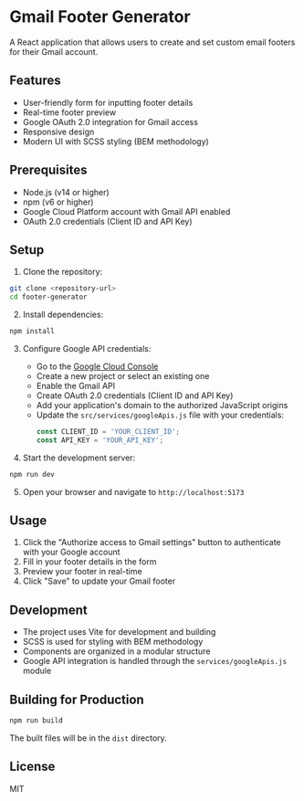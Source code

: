 # Gmail Footer Generator

A React application that allows users to create and set custom email footers for their Gmail account.

## Features

- User-friendly form for inputting footer details
- Real-time footer preview
- Google OAuth 2.0 integration for Gmail access
- Responsive design
- Modern UI with SCSS styling (BEM methodology)

## Prerequisites

- Node.js (v14 or higher)
- npm (v6 or higher)
- Google Cloud Platform account with Gmail API enabled
- OAuth 2.0 credentials (Client ID and API Key)

## Setup

1. Clone the repository:
```bash
git clone <repository-url>
cd footer-generator
```

2. Install dependencies:
```bash
npm install
```

3. Configure Google API credentials:
   - Go to the [Google Cloud Console](https://console.cloud.google.com)
   - Create a new project or select an existing one
   - Enable the Gmail API
   - Create OAuth 2.0 credentials (Client ID and API Key)
   - Add your application's domain to the authorized JavaScript origins
   - Update the `src/services/googleApis.js` file with your credentials:
     ```javascript
     const CLIENT_ID = 'YOUR_CLIENT_ID';
     const API_KEY = 'YOUR_API_KEY';
     ```

4. Start the development server:
```bash
npm run dev
```

5. Open your browser and navigate to `http://localhost:5173`

## Usage

1. Click the "Authorize access to Gmail settings" button to authenticate with your Google account
2. Fill in your footer details in the form
3. Preview your footer in real-time
4. Click "Save" to update your Gmail footer

## Development

- The project uses Vite for development and building
- SCSS is used for styling with BEM methodology
- Components are organized in a modular structure
- Google API integration is handled through the `services/googleApis.js` module

## Building for Production

```bash
npm run build
```

The built files will be in the `dist` directory.

## License

MIT

